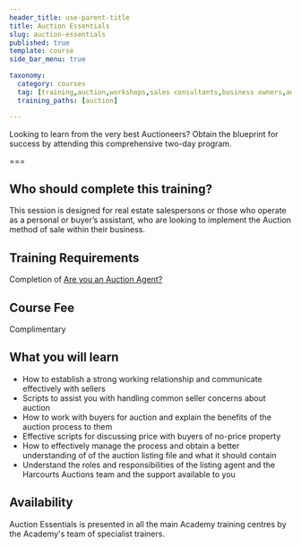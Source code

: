 ```yaml
---
header_title: use-parent-title
title: Auction Essentials
slug: auction-essentials
published: true
template: course
side_bar_menu: true

taxonomy:
  category: courses
  tag: [training,auction,workshops,sales consultants,business owners,auctioneer,managers]
  training_paths: [auction]

---
```


Looking to learn from the very best Auctioneers? Obtain the blueprint for success by attending this comprehensive two-day program.

===

## Who should complete this training?
This session is designed for real estate salespersons or those who operate as a personal or buyer’s assistant, who are looking to implement the Auction method of sale within their business.

## Training Requirements
Completion of [Are you an Auction Agent?](/courses/auction/auction-agent)

## Course Fee
Complimentary 

## What you will learn
-	How to establish a strong working relationship and communicate effectively with sellers
-	Scripts to assist you with handling common seller concerns about auction
-	How to work with buyers for auction and explain the benefits of the auction process to them
-	Effective scripts for discussing price with buyers of no-price property
-	How to effectively manage the process and obtain a better understanding of of the auction listing file and what it should contain
-	Understand the roles and responsibilities of the listing agent and the Harcourts Auctions team and the support available to you

## Availability
Auction Essentials is presented in all the main Academy training centres by the Academy's team of specialist trainers.
